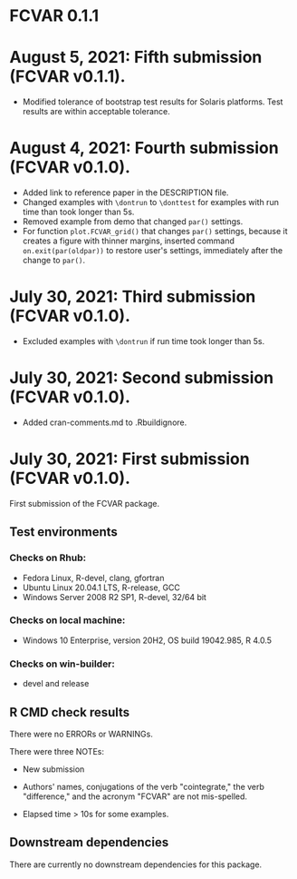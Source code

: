 # FCVAR 0.1.1

# August 5, 2021: Fifth submission (FCVAR v0.1.1).

* Modified tolerance of bootstrap test results for Solaris platforms.
Test results are within acceptable tolerance. 

# August 4, 2021: Fourth submission (FCVAR v0.1.0).

* Added link to reference paper in the DESCRIPTION file. 
* Changed examples with ```\dontrun``` to ```\donttest``` for examples
with run time than took longer than 5s.
* Removed example from demo that changed ```par()``` settings.
* For function ```plot.FCVAR_grid()``` that changes ```par()``` settings, 
because it creates a figure with thinner margins, 
inserted command ```on.exit(par(oldpar))``` to restore user's settings, 
immediately after the change to ```par()```. 

# July 30, 2021: Third submission (FCVAR v0.1.0).

* Excluded examples with ```\dontrun``` if run time took longer than 5s.


# July 30, 2021: Second submission (FCVAR v0.1.0).

* Added cran-comments.md to .Rbuildignore.


# July 30, 2021: First submission (FCVAR v0.1.0).

First submission of the FCVAR package.  


## Test environments


### Checks on Rhub:
* Fedora Linux, R-devel, clang, gfortran
* Ubuntu Linux 20.04.1 LTS, R-release, GCC
* Windows Server 2008 R2 SP1, R-devel, 32/64 bit

### Checks on local machine:
* Windows 10 Enterprise, version 20H2, OS build 19042.985, R 4.0.5

### Checks on win-builder:
* devel and release



## R CMD check results
There were no ERRORs or WARNINGs.

There were three NOTEs:

* New submission

* Authors' names, conjugations of the verb "cointegrate," the verb "difference," 
and the acronym "FCVAR" are not mis-spelled. 

* Elapsed time > 10s for some examples. 


## Downstream dependencies

There are currently no downstream dependencies for this package. 
